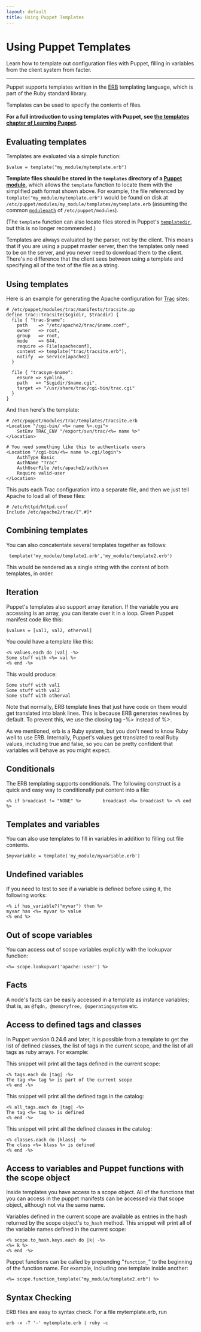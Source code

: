 ```yaml
---
layout: default
title: Using Puppet Templates
---
```


Using Puppet Templates
======================

Learn how to template out configuration files with Puppet, filling in variables
from the client system from facter.

[lptemplates]: http://docs.puppetlabs.com/learning/templates.html
[modules]: http://docs.puppetlabs.com/guides/modules.html

* * *

Puppet supports templates written in the
[ERB](http://www.ruby-doc.org/stdlib/libdoc/erb/rdoc/) templating language, which is
part of the Ruby standard library.

Templates can be used to specify the contents of files. 

**For a full introduction to using templates with Puppet, see [the templates chapter of Learning Puppet][lptemplates].**

## Evaluating templates

Templates are evaluated via a simple function:

    $value = template("my_module/mytemplate.erb")

**Template files should be stored in the `templates` directory of a [Puppet module][modules],** which allows the `template` function to locate them with the simplified path format shown above. For example, the file referenced by `template("my_module/mytemplate.erb")` would be found on disk at `/etc/puppet/modules/my_module/templates/mytemplate.erb` (assuming the common [`modulepath`](/references/latest/configuration.html#modulepath) of `/etc/puppet/modules`).

(The `template` function can also locate files stored in Puppet's [`templatedir`](/references/latest/configuration.html#templatedir), but this is no longer recommended.) 

Templates are always evaluated by the parser, not by the client.
This means that if you are using a puppet master server, then the templates
only need to be on the server, and you never need to download them
to the client. There's no difference that the client sees between using a
template and specifying all of the text of the file as a string. 

## Using templates

Here is an example for generating the Apache configuration for
[Trac](http://trac.edgewall.org/) sites:

    # /etc/puppet/modules/trac/manifests/tracsite.pp
    define trac::tracsite($cgidir, $tracdir) {
      file { "trac-$name":
        path    => "/etc/apache2/trac/$name.conf",
        owner   => root,
        group   => root,
        mode    => 644,
        require => File[apacheconf],
        content => template("trac/tracsite.erb"),
        notify  => Service[apache2]
      }

      file { "tracsym-$name":
        ensure => symlink,
        path   => "$cgidir/$name.cgi",
        target => "/usr/share/trac/cgi-bin/trac.cgi"
      }
    }

And then here's the template:

    # /etc/puppet/modules/trac/templates/tracsite.erb
    <Location "/cgi-bin/ <%= name %>.cgi">
        SetEnv TRAC_ENV "/export/svn/trac/<%= name %>"
    </Location>

    # You need something like this to authenticate users
    <Location "/cgi-bin/<%= name %>.cgi/login">
        AuthType Basic
        AuthName "Trac"
        AuthUserFile /etc/apache2/auth/svn
        Require valid-user
    </Location>

This puts each Trac configuration into a separate
file, and then we just tell Apache to load all of these files:

    # /etc/httpd/httpd.conf
    Include /etc/apache2/trac/[^.#]*

## Combining templates

You can also concatentate several templates together as follows:

     template('my_module/template1.erb','my_module/template2.erb')

This would be rendered as a single string with the content of both templates, in order.

## Iteration

Puppet's templates also support array iteration. If the variable you are
accessing is an array, you can iterate over it in a loop. Given Puppet manifest
code like this:

    $values = [val1, val2, otherval]

You could have a template like this:

    <% values.each do |val| -%>
    Some stuff with <%= val %>
    <% end -%>

This would produce:

    Some stuff with val1
    Some stuff with val2
    Some stuff with otherval

Note that normally, ERB template lines that just have code on them
would get translated into blank lines.  This is because ERB generates
newlines by default.  To prevent this, we use the closing tag -%> instead of %>.

As we mentioned, erb is a Ruby system, but you don't need to know Ruby
well to use ERB.   Internally, Puppet's values get translated to real Ruby values,
including true and false, so you can be pretty confident that
variables will behave as you might expect.

## Conditionals

The ERB templating supports conditionals.  The following construct is
a quick and easy way to conditionally put content into a file:

    <% if broadcast != "NONE" %>        broadcast <%= broadcast %> <% end %>

## Templates and variables

You can also use templates to fill in variables in addition to filling
out file contents.

    $myvariable = template('my_module/myvariable.erb')

## Undefined variables

If you need to test to see if a variable is defined before using it, the following works:

    <% if has_variable?("myvar") then %>
    myvar has <%= myvar %> value
    <% end %>

## Out of scope variables

You can access out of scope variables explicitly with the lookupvar
function:

    <%= scope.lookupvar('apache::user') %>

## Facts

A node's facts can be easily accessed in a template as instance variables; that is, as `@fqdn, @memoryfree, @operatingsystem` etc.

## Access to defined tags and classes

In Puppet version 0.24.6 and later, it is possible from a template
to get the list of defined classes, the list of tags in the current
scope, and the list of all tags as ruby arrays. For example:

This snippet will print all the tags defined in the current scope:

    <% tags.each do |tag| -%>
    The tag <%= tag %> is part of the current scope
    <% end -%>

This snippet will print all the defined tags in the catalog:

    <% all_tags.each do |tag| -%>
    The tag <%= tag %> is defined
    <% end -%>

This snippet will print all the defined classes in the catalog:

    <% classes.each do |klass| -%>
    The class <%= klass %> is defined
    <% end -%>

## Access to variables and Puppet functions with the scope object

Inside templates you have access to a scope object. All of the functions that you can access in the puppet manifests can be accessed via that scope object, although not via the same name.

Variables defined in the current scope are available as entries in the hash returned by the scope object's `to_hash` method. This snippet will print all of the variable names defined in the current scope:

    <% scope.to_hash.keys.each do |k| -%>
    <%= k %>
    <% end -%>

Puppet functions can be called by prepending "`function_`" to the beginning of the function name. For example, including one template inside another:

    <%= scope.function_template("my_module/template2.erb") %>

## Syntax Checking

ERB files are easy to syntax check. For a file mytemplate.erb, run

    erb -x -T '-' mytemplate.erb | ruby -c

